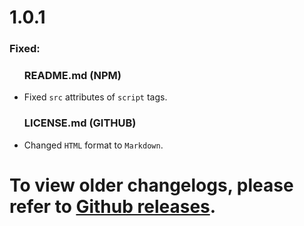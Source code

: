 <div id="changelog">
    <h1 id="changelog-title">1.0.1</h1>
    <h3 id="changelog-fixed">Fixed:</h3>
    <div id="changelog-fixed-body">
        <ul>
            <h3>README.md (NPM)</h3>
            <li>Fixed <code>src</code> attributes of <code>script</code> tags.</li>
            <h3>LICENSE.md (GITHUB)</h3>
            <li>Changed <code>HTML</code> format to <code>Markdown</code>.</li>
        </ul>
    </div>
    <h1 id="changelog-old">To view older changelogs, please refer to <a id="changelog-old-link" href="https://github.com/AlexAnimateMp4/browser-color-scheme/releases">Github releases</a>.</h1>
</div>